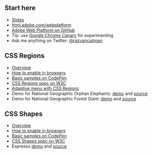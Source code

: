 Start here
---

  - [Slides](http://razvancaliman.com/bbc-newshack2013)
  - [html.adobe.com/webplatform](http://html.adobe.com/webplatform/)
  - [Adobe Web Platform on GitHub](https://github.com/adobe-webplatform/)
  - Tip: use [Google Chrome Canary](https://www.google.com/intl/en/chrome/browser/canary.html) for experimenting
  - Ask me anything on Twitter: [@razvancaliman](https://twitter.com/razvancaliman)
  

CSS Regions
---
  - [Overview](http://html.adobe.com/webplatform/layout/regions/)
  - [How to enable in browsers](http://html.adobe.com/webplatform/enable/)
  - [Basic samples on CodePen](http://codepen.io/collection/jabto)
  - [CSS Regions spec on W3C](http://www.w3.org/TR/css3-regions/)
  - [Adaptive menu with CSS Regions](http://adobe-webplatform.github.io/regions-adaptive)
  - Demo for National Geographic Orphan Elephants: [demo](http://adobe-webplatform.github.io/Demo-for-National-Geographic-Orphan-Elephants/) and [source](https://github.com/adobe-webplatform/Demo-for-National-Geographic-Orphan-Elephants)
  - Demo for National Geographic Forest Giant: [demo](http://adobe-webplatform.github.io/Demo-for-National-Geographic-Forest-Giant/browser/src/) and  [source](https://github.com/adobe-webplatform/Demo-for-National-Geographic-Forest-Giant)
  
CSS Shapes
---
  - [Overview](http://html.adobe.com/webplatform/layout/shapes/)
  - [How to enable in browsers](http://html.adobe.com/webplatform/enable/)
  - [Basic samples on CodePen](http://codepen.io/collection/qFesk)
  - [CSS Shapes spec on W3C](http://www.w3.org/TR/css-shapes/)
  - Espresso [demo](http://razvancaliman.com/css-shapes-espresso/) and [source](https://github.com/oslego/css-shapes-espresso)